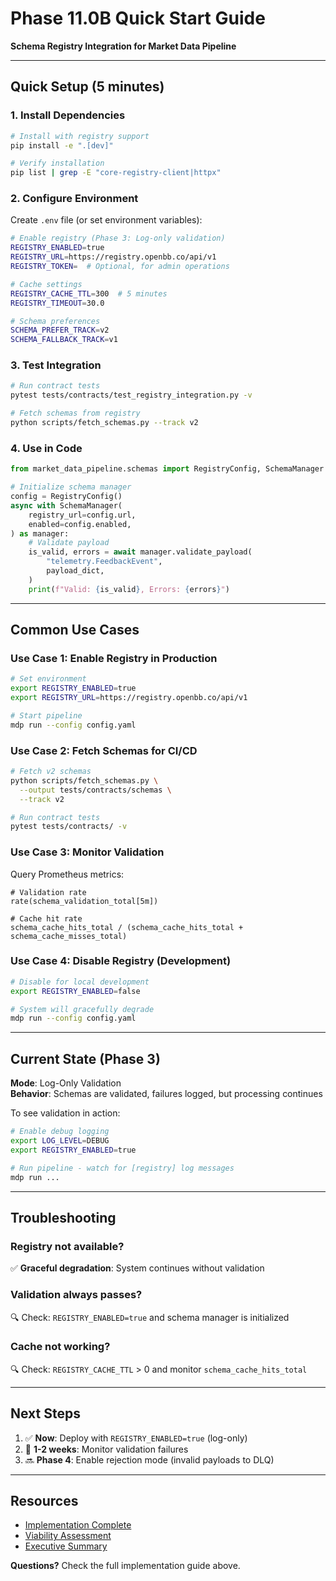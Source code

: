# Phase 11.0B Quick Start Guide

**Schema Registry Integration for Market Data Pipeline**

---

## Quick Setup (5 minutes)

### 1. Install Dependencies

```bash
# Install with registry support
pip install -e ".[dev]"

# Verify installation
pip list | grep -E "core-registry-client|httpx"
```

### 2. Configure Environment

Create `.env` file (or set environment variables):

```bash
# Enable registry (Phase 3: Log-only validation)
REGISTRY_ENABLED=true
REGISTRY_URL=https://registry.openbb.co/api/v1
REGISTRY_TOKEN=  # Optional, for admin operations

# Cache settings
REGISTRY_CACHE_TTL=300  # 5 minutes
REGISTRY_TIMEOUT=30.0

# Schema preferences
SCHEMA_PREFER_TRACK=v2
SCHEMA_FALLBACK_TRACK=v1
```

### 3. Test Integration

```bash
# Run contract tests
pytest tests/contracts/test_registry_integration.py -v

# Fetch schemas from registry
python scripts/fetch_schemas.py --track v2
```

### 4. Use in Code

```python
from market_data_pipeline.schemas import RegistryConfig, SchemaManager

# Initialize schema manager
config = RegistryConfig()
async with SchemaManager(
    registry_url=config.url,
    enabled=config.enabled,
) as manager:
    # Validate payload
    is_valid, errors = await manager.validate_payload(
        "telemetry.FeedbackEvent",
        payload_dict,
    )
    print(f"Valid: {is_valid}, Errors: {errors}")
```

---

## Common Use Cases

### Use Case 1: Enable Registry in Production

```bash
# Set environment
export REGISTRY_ENABLED=true
export REGISTRY_URL=https://registry.openbb.co/api/v1

# Start pipeline
mdp run --config config.yaml
```

### Use Case 2: Fetch Schemas for CI/CD

```bash
# Fetch v2 schemas
python scripts/fetch_schemas.py \
  --output tests/contracts/schemas \
  --track v2

# Run contract tests
pytest tests/contracts/ -v
```

### Use Case 3: Monitor Validation

Query Prometheus metrics:
```promql
# Validation rate
rate(schema_validation_total[5m])

# Cache hit rate
schema_cache_hits_total / (schema_cache_hits_total + schema_cache_misses_total)
```

### Use Case 4: Disable Registry (Development)

```bash
# Disable for local development
export REGISTRY_ENABLED=false

# System will gracefully degrade
mdp run --config config.yaml
```

---

## Current State (Phase 3)

**Mode**: Log-Only Validation  
**Behavior**: Schemas are validated, failures logged, but processing continues

To see validation in action:
```bash
# Enable debug logging
export LOG_LEVEL=DEBUG
export REGISTRY_ENABLED=true

# Run pipeline - watch for [registry] log messages
mdp run ...
```

---

## Troubleshooting

### Registry not available?
✅ **Graceful degradation**: System continues without validation

### Validation always passes?
🔍 Check: `REGISTRY_ENABLED=true` and schema manager is initialized

### Cache not working?
🔍 Check: `REGISTRY_CACHE_TTL` > 0 and monitor `schema_cache_hits_total`

---

## Next Steps

1. ✅ **Now**: Deploy with `REGISTRY_ENABLED=true` (log-only)
2. 🔄 **1-2 weeks**: Monitor validation failures
3. 🔜 **Phase 4**: Enable rejection mode (invalid payloads to DLQ)

---

## Resources

- [Implementation Complete](PHASE_11.0B_IMPLEMENTATION_COMPLETE.md)
- [Viability Assessment](PHASE_11.0B_VIABILITY_ASSESSMENT.md)
- [Executive Summary](PHASE_11.0B_EXECUTIVE_SUMMARY.md)

**Questions?** Check the full implementation guide above.

